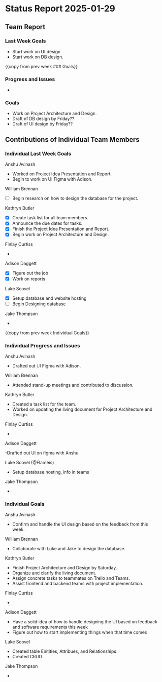 # Status Report 2025-01-29

<!-- filename format is YYYYMMDD.md -->

<!-- Both sections should have the following three subsections. Each subsection is best organized as bullet points, though you can write a paragraph instead.   -->

## Team Report
<!-- status update for your TA, including an agenda for the project standup meeting -->

### Last Week Goals
<!-- The first subsection is easy. It should be an exact copy of the third section from last week (i.e., goals from a week ago). It is empty for the first week -->
- Start work on UI design.
- Start work on DB design.

{{copy from prev week ### Goals}}

### Progress and Issues

<!-- The second subsection reports on progress and issues: what you did, what worked, what you learned, where you had trouble, and where you are stuck -->

-

### Goals

<!-- The third subsection should outline your plans and goals for the following week. Each bullet point should include a measurable task and a time estimate. You may use nested bullet points for parts of a larger task. No bottom-level time estimate should be greater than 3 days. If a task would be larger, think about a logical way to break it down and to have insight into progress. If tasks from one week aren’t yet complete, they should roll over into tasks for the next week, with an updated estimate for time to completion.
For the weekly report, this third subsection should be higher-level and indicate who is responsible for what tasks. Also, it’s good to include longer-term goals in this list as well, to keep the bigger picture in mind and plan beyond just the next week.  -->

- Work on Project Architecture and Design.
- Draft of DB design by Friday??
- Draft of UI design by Friday??

## Contributions of Individual Team Members

### Individual Last Week Goals

<!-- The first subsection is easy. It should be an exact copy of the third section from last week (i.e., goals from a week ago). It is empty for the first week -->

Anshu Avinash

- Worked on Project Idea Presentation and Report.
- Begin to work on UI Figma with Adison.

William Brennan

- [ ] Begin research on how to design the database for the project.

Kathryn Butler

- [x] Create task list for all team members.
- [x] Announce the due dates for tasks.
- [x] Finish the Project Idea Presentation and Report.
- [x] Begin work on Project Architecture and Design.

Finlay Curtiss

-

Adison Daggett

- [x] Figure out the job
- [x] Work on reports

Luke Scovel

- [x] Setup database and website hosting
- [ ] Begin Designing database

Jake Thompson

-

{{copy from prev week Individual Goals}}

### Individual Progress and Issues

<!-- The second subsection reports on progress and issues: what you did, what worked, what you learned, where you had trouble, and where you are stuck -->

Anshu Avinash

- Drafted out UI Figma with Adison. 

William Brennan

- Attended stand-up meetings and contributed to discussion.

Kathryn Butler

- Created a task list for the team.
- Worked on updating the living document for Project Architecture and Design.

Finlay Curtiss

-

Adison Daggett

-Drafted out UI on figma with Anshu

Luke Scovel (@Flameis)

- Setup database hosting, info in teams

Jake Thompson

-

### Individual Goals

<!-- The third subsection should outline your plans and goals for the following week. Each bullet point should include a measurable task and a time estimate. You may use nested bullet points for parts of a larger task. No bottom-level time estimate should be greater than 3 days. If a task would be larger, think about a logical way to break it down and to have insight into progress. If tasks from one week aren’t yet complete, they should roll over into tasks for the next week, with an updated estimate for time to completion.
For the weekly report, this third subsection should be higher-level and indicate who is responsible for what tasks. Also, it’s good to include longer-term goals in this list as well, to keep the bigger picture in mind and plan beyond just the next week.  -->

Anshu Avinash

- Confirm and handle the UI design based on the feedback from this week. 

William Brennan

- Collaborate with Luke and Jake to design the database.

Kathryn Butler

- Finish Project Architecture and Design by Saturday.
- Organize and clarify the living document.
- Assign concrete tasks to teammates on Trello and Teams.
- Assist frontend and backend teams with project implementation.

Finlay Curtiss

-

Adison Daggett

- Have a solid idea of how to handle designing the UI based on feedback and software requirements this week
- Figure out how to start implementing things when that time comes

Luke Scovel

- Created table Enitities, Attribues, and Relationships.
- Created CRUD

Jake Thompson

-
